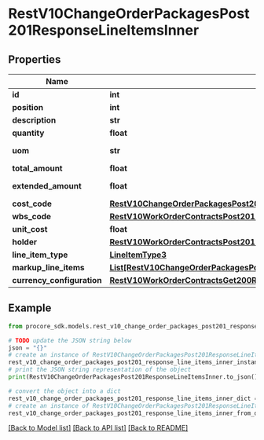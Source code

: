 # RestV10ChangeOrderPackagesPost201ResponseLineItemsInner


## Properties

Name | Type | Description | Notes
------------ | ------------- | ------------- | -------------
**id** | **int** | ID | [optional] 
**position** | **int** | Position | [optional] 
**description** | **str** | Description | [optional] 
**quantity** | **float** | Quantity | [optional] 
**uom** | **str** | Unit of measurement | [optional] 
**total_amount** | **float** | Total amount | [optional] 
**extended_amount** | **float** | Extended amount | [optional] 
**cost_code** | [**RestV10ChangeOrderPackagesPost201ResponseLineItemsInnerCostCode**](RestV10ChangeOrderPackagesPost201ResponseLineItemsInnerCostCode.md) |  | [optional] 
**wbs_code** | [**RestV10WorkOrderContractsPost201ResponseLineItemsInnerWbsCode**](RestV10WorkOrderContractsPost201ResponseLineItemsInnerWbsCode.md) |  | [optional] 
**unit_cost** | **float** | Unit cost | [optional] 
**holder** | [**RestV10WorkOrderContractsPost201ResponseLineItemsInnerHolder**](RestV10WorkOrderContractsPost201ResponseLineItemsInnerHolder.md) |  | [optional] 
**line_item_type** | [**LineItemType3**](LineItemType3.md) |  | [optional] 
**markup_line_items** | [**List[RestV10ChangeOrderPackagesPost201ResponseLineItemsInnerMarkupLineItemsInner]**](RestV10ChangeOrderPackagesPost201ResponseLineItemsInnerMarkupLineItemsInner.md) |  | [optional] 
**currency_configuration** | [**RestV10WorkOrderContractsGet200ResponseInnerCurrencyConfiguration**](RestV10WorkOrderContractsGet200ResponseInnerCurrencyConfiguration.md) |  | [optional] 

## Example

```python
from procore_sdk.models.rest_v10_change_order_packages_post201_response_line_items_inner import RestV10ChangeOrderPackagesPost201ResponseLineItemsInner

# TODO update the JSON string below
json = "{}"
# create an instance of RestV10ChangeOrderPackagesPost201ResponseLineItemsInner from a JSON string
rest_v10_change_order_packages_post201_response_line_items_inner_instance = RestV10ChangeOrderPackagesPost201ResponseLineItemsInner.from_json(json)
# print the JSON string representation of the object
print(RestV10ChangeOrderPackagesPost201ResponseLineItemsInner.to_json())

# convert the object into a dict
rest_v10_change_order_packages_post201_response_line_items_inner_dict = rest_v10_change_order_packages_post201_response_line_items_inner_instance.to_dict()
# create an instance of RestV10ChangeOrderPackagesPost201ResponseLineItemsInner from a dict
rest_v10_change_order_packages_post201_response_line_items_inner_from_dict = RestV10ChangeOrderPackagesPost201ResponseLineItemsInner.from_dict(rest_v10_change_order_packages_post201_response_line_items_inner_dict)
```
[[Back to Model list]](../README.md#documentation-for-models) [[Back to API list]](../README.md#documentation-for-api-endpoints) [[Back to README]](../README.md)



